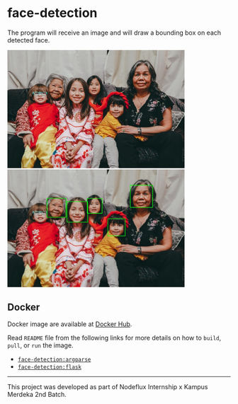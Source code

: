 # face-detection

The program will receive an image and will draw a bounding box on each detected face.

<p float="left">
  <img src="sample_image/0.jpg" width="400" />
  <img src="sample_output/result-0.jpg" width="400" /> 
</p>

## Docker

Docker image are available at [Docker Hub](https://hub.docker.com/repository/docker/jstnxu/face-detection/tags).

Read `README` file from the following links for more details on how to `build`, `pull`, or `run` the image.

 * [`face-detection:argparse`](argparse/README.md)
 * [`face-detection:flask`](flask/README.md)

---

This project was developed as part of Nodeflux Internship x Kampus Merdeka 2nd Batch.

